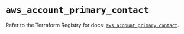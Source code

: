 # `aws_account_primary_contact`

Refer to the Terraform Registry for docs: [`aws_account_primary_contact`](https://registry.terraform.io/providers/hashicorp/aws/5.40.0/docs/resources/account_primary_contact).
